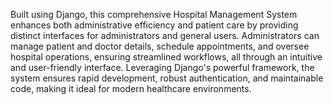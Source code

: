 Built using Django, this comprehensive Hospital Management System enhances both administrative efficiency and patient care by providing distinct interfaces for administrators and general users. Administrators can manage patient and doctor details, schedule appointments, and oversee hospital operations, ensuring streamlined workflows, all through an intuitive and user-friendly interface. Leveraging Django's powerful framework, the system ensures rapid development, robust authentication, and maintainable code, making it ideal for modern healthcare environments.
